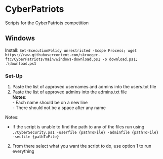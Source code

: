 # CyberPatriots
Scripts for the CyberPatriots competition 

## Windows
Install: `Set-ExecutionPolicy unrestricted -Scope Process; wget https://raw.githubusercontent.com/skrueger-ftc/CyberPatriots/main/windows-download.ps1 -o download.ps1; .\download.ps1`

### Set-Up
1. Paste the list of approved usernames and admins into the users.txt file 
2. Paste the list of approved admins into the admins.txt file  
**Notes:**  
\- Each name should be on a new line  
\- There should not be a space after any name 

Notes: 
 - If the script is unable to find the path to any of the files run using `./CyberSecurity.ps1 -userfile {pathToFile} -adminfile {pathToFile} -secfile {pathToFile}`

2. From there select what you want the script to do, use option 1 to run everything  
